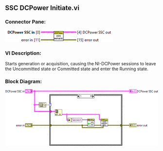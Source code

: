 ## **SSC DCPower Initiate.vi**
### Connector Pane:
![alt text](/docs/images/Instrument%20Control/DCPower/SSC%20DCPower/Control/SSC%20DCPower%20Initiate.vic.png "SSC DCPower Initiate.vi connector pane")

### VI Description:
Starts generation or acquisition, causing the NI-DCPower sessions to leave the Uncommitted state or Committed state and enter the Running state.

### Block Diagram:
![alt text](/docs/images/Instrument%20Control/DCPower/SSC%20DCPower/Control/SSC%20DCPower%20Initiate.vid.png "SSC DCPower Initiate.vi block diagram")
